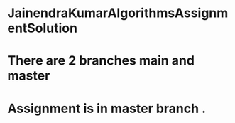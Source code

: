 # JainendraKumarAlgorithmsAssignmentSolution
#  There are 2 branches main and master
# Assignment is in master branch .
